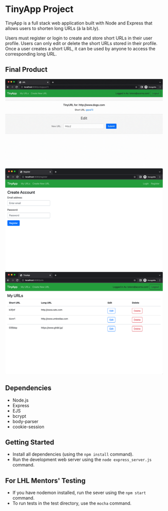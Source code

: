 # TinyApp Project

TinyApp is a full stack web application built with Node and Express that allows users to shorten long URLs (à la bit.ly).

Users must register or login to create and store short URLs in their user profile. Users can only edit or delete the short URLs stored in their profile. Once a user creates a short URL, it can be used by anyone to access the corresponding long URL. 

## Final Product

!["Animated GIF of editing short URL"](https://github.com/caitlincroteau/tinyapp/blob/main/docs/tinyApp.gif?raw=true)
!["Screenshot of Register page"](https://github.com/caitlincroteau/tinyapp/blob/main/docs/register-page.png?raw=true)
!["Screenshot of URLs page"](https://github.com/caitlincroteau/tinyapp/blob/main/docs/urls-page.png?raw=true)

## Dependencies

- Node.js
- Express
- EJS
- bcrypt
- body-parser
- cookie-session


## Getting Started

- Install all dependencies (using the `npm install` command).
- Run the development web server using the `node express_server.js` command.

## For LHL Mentors' Testing

- If you have nodemon installed, run the sever using the `npm start` command.
- To run tests in the test directory, use the `mocha` command.


